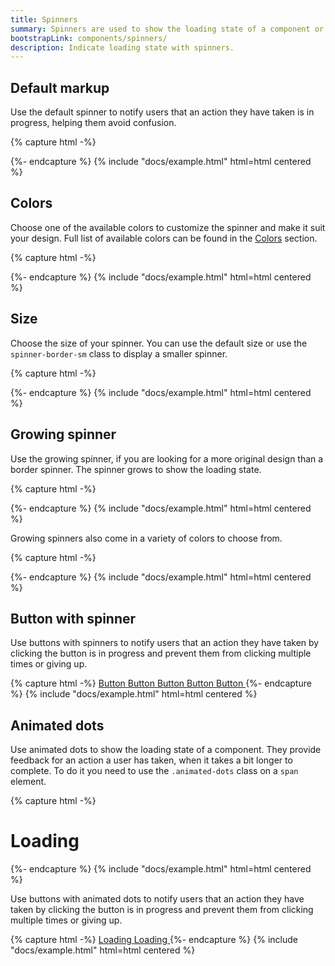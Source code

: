 ```yaml
---
title: Spinners
summary: Spinners are used to show the loading state of a component or page. They provide feedback for an action a user has taken, when it takes a bit longer to complete.
bootstrapLink: components/spinners/
description: Indicate loading state with spinners.
---
```


## Default markup

Use the default spinner to notify users that an action they have taken is in progress, helping them avoid confusion.

{% capture html -%}
<div class="spinner-border"></div>
{%- endcapture %}
{% include "docs/example.html" html=html centered %}


## Colors

Choose one of the available colors to customize the spinner and make it suit your design. Full list of available colors can be found in the [Colors](/ui/base/colors) section.

{% capture html -%}
<div class="spinner-border text-blue" role="status"></div>
<div class="spinner-border text-azure" role="status"></div>
<div class="spinner-border text-indigo" role="status"></div>
<div class="spinner-border text-purple" role="status"></div>
<div class="spinner-border text-pink" role="status"></div>
<div class="spinner-border text-red" role="status"></div>
<div class="spinner-border text-orange" role="status"></div>
<div class="spinner-border text-yellow" role="status"></div>
<div class="spinner-border text-lime" role="status"></div>
<div class="spinner-border text-green" role="status"></div>
<div class="spinner-border text-teal" role="status"></div>
<div class="spinner-border text-cyan" role="status"></div>
{%- endcapture %}
{% include "docs/example.html" html=html centered %}

## Size

Choose the size of your spinner. You can use the default size or use the `spinner-border-sm` class to display a smaller spinner.

{% capture html -%}
<div class="spinner-border" role="status"></div>
<div class="spinner-border spinner-border-sm" role="status"></div>
{%- endcapture %}
{% include "docs/example.html" html=html centered %}

## Growing spinner

Use the growing spinner, if you are looking for a more original design than a border spinner. The spinner grows to show the loading state.

{% capture html -%}
<div class="spinner-grow" role="status"></div>
{%- endcapture %}
{% include "docs/example.html" html=html centered %}

Growing spinners also come in a variety of colors to choose from.

{% capture html -%}
<div class="spinner-grow text-blue" role="status"></div>
<div class="spinner-grow text-azure" role="status"></div>
<div class="spinner-grow text-indigo" role="status"></div>
<div class="spinner-grow text-purple" role="status"></div>
<div class="spinner-grow text-pink" role="status"></div>
<div class="spinner-grow text-red" role="status"></div>
<div class="spinner-grow text-orange" role="status"></div>
<div class="spinner-grow text-yellow" role="status"></div>
<div class="spinner-grow text-lime" role="status"></div>
<div class="spinner-grow text-green" role="status"></div>
<div class="spinner-grow text-teal" role="status"></div>
<div class="spinner-grow text-cyan" role="status"></div>
{%- endcapture %}
{% include "docs/example.html" html=html centered %}

## Button with spinner

Use buttons with spinners to notify users that an action they have taken by clicking the button is in progress and prevent them from clicking multiple times or giving up.

{% capture html -%}
<a href="#" class="btn btn-primary">
  <span class="spinner-border spinner-border-sm me-2" role="status"></span>
  Button
</a>
<a href="#" class="btn btn-danger">
  <span class="spinner-border spinner-border-sm me-2" role="status"></span>
  Button
</a>
<a href="#" class="btn btn-warning">
  <span class="spinner-border spinner-border-sm me-2" role="status"></span>
  Button
</a>
<a href="#" class="btn btn-success">
  <span class="spinner-border spinner-border-sm me-2" role="status"></span>
  Button
</a>
<a href="#" class="btn">
  <span class="spinner-border spinner-border-sm me-2" role="status"></span>
  Button
</a>
{%- endcapture %}
{% include "docs/example.html" html=html centered %}

## Animated dots

Use animated dots to show the loading state of a component. They provide feedback for an action a user has taken, when it takes a bit longer to complete. To do it you need to use the `.animated-dots` class on a `span` element.

{% capture html -%}
<h1>Loading<span class="animated-dots"></span></h1>
{%- endcapture %}
{% include "docs/example.html" html=html centered %}

Use buttons with animated dots to notify users that an action they have taken by clicking the button is in progress and prevent them from clicking multiple times or giving up.

{% capture html -%}
<a href="#" class="btn btn-primary">
	Loading<span class="animated-dots"></span>
</a>
<a href="#" class="btn btn-primary disabled">
	Loading<span class="animated-dots"></span>
</a>
{%- endcapture %}
{% include "docs/example.html" html=html centered %}

